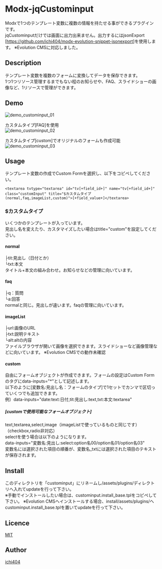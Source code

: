 Modx-jqCustominput
====

Modxで1つのテンプレート変数に複数の情報を持たせる事ができるプラグインです。  
jqCustominputだけでは画面に出力出来ません。出力するにはjsonExport [<https://github.com/ichi404/modx-evolution-snippet-jsonexport>]を使用します。
※Evolution CMSに対応しました。

## Description
テンプレート変数を複数のフォームに変換してデータを保存できます。  
1つ1つリソース管理するまでもない程のお知らせや、FAQ、スライドショーの画像など、1リソースで管理ができます。

## Demo
![demo_custominput_01](https://user-images.githubusercontent.com/912482/29911155-ccd952b4-8e67-11e7-8edc-7f73683801f4.jpg)

カスタムタイプ[FAQ]を使用  
![demo_custominput_02](https://user-images.githubusercontent.com/912482/29911156-ccda2db0-8e67-11e7-916c-7315bfd6e2e1.jpg)

カスタムタイプ[custom]でオリジナルのフォームも作成可能  
![demo_custominput_03](https://user-images.githubusercontent.com/912482/29911157-ccdf1e1a-8e67-11e7-8f84-82bf45a9931e.jpg)

## Usage
テンプレート変数の作成でCustom Formを選択し、以下をコピペしてください。
```
<textarea tvtype="textarea" id="tv[+field_id+]" name="tv[+field_id+]" class="customInput" title="$カスタムタイプ(normal,faq,imageList,custom)">[+field_value+]</textarea>
```
### $カスタムタイプ
いくつかのテンプレートが入っています。  
見出し名を変えたり、カスタマイズしたい場合はtitle="custom"を設定してください。

#### normal
├tit:見出し（日付とか）  
└txt:本文  
タイトル+本文の組み合わせ。お知らせなどの管理に向いています。  

#### faq
├q：質問  
└a:回答  
normalと同じ。見出しが違います。faqの管理に向いています。  

#### imageList
├url:画像のURL  
├txt:説明テキスト  
└alt:altの内容  
ファイルブラウザが開いて画像を選択できます。スライドショーなど画像管理などに向いています。
※Evolution CMSでの動作未確認

#### custom
自由にフォームオブジェクトが作成できます。フォームの設定はCustom Formのタグにdata-inputs="*"として記述します。  
以下のように[変数名:見出し名：フォームのタイプ]で1セットでカンマで区切っていくつでも追加できます。  
例）data-inputs="date:text:日付,tit:見出し:text,txt:本文:textarea"  
 
##### [customで使用可能なフォームオブジェクト]
text,textarea,select,image（imageListで使っているものと同じです）（checkbox,radio非対応）  
selectを使う場合は以下のようになります。  
data-inputs="変数名:見出し:select:option名00/option名01/option名03"  
変数名には選択された項目の順番が、変数名_txtには選択された項目のテキストが保存されます。

## Install
このディレクトリを「custominput」にリネームし/assets/plugins/ディレクトリへ入れてupdateを行って下さい。  
※手動でインストールしたい場合は、custominput.install_base.tplをコピペして下さい。
※Evolution CMSへインストールする場合、install/assets/plugins/へcustominput.install_base.tplを置いてupdateを行って下さい。


## Licence

[MIT](https://github.com/tcnksm/tool/blob/master/LICENCE)

## Author

[ichi404](https://github.com/ichi404)